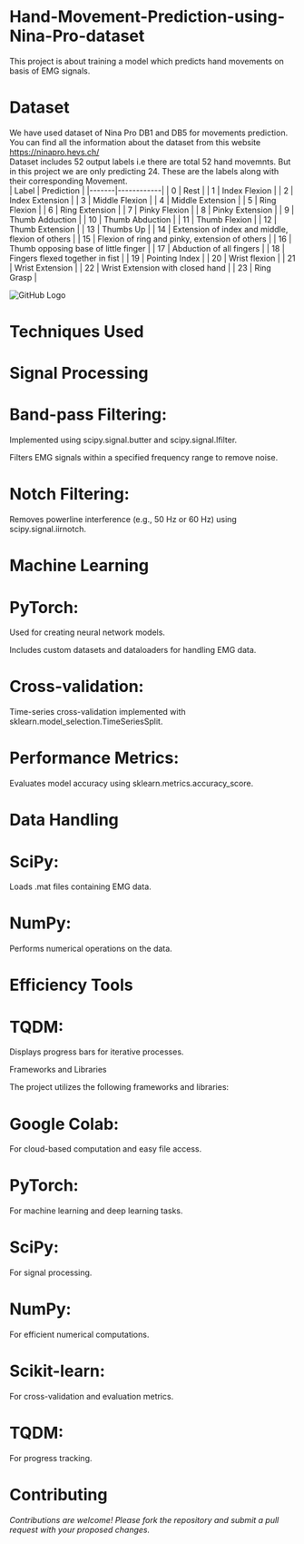 # Hand-Movement-Prediction-using-Nina-Pro-dataset
This project is about training a model which predicts hand movements on basis of EMG signals.

# Dataset
We have used dataset of Nina Pro DB1 and DB5 for movements prediction. You can find all the information about the dataset from this website
<https://ninapro.hevs.ch/> <br>
Dataset includes 52 output labels i.e there are total 52 hand movemnts. But in this project we are only predicting 24.
These are the labels along with their corresponding Movement.<br>
| Label | Prediction |
|-------|------------|
| 0     | Rest       |
| 1     | Index Flexion |
| 2     | Index Extension |
| 3     | Middle Flexion |
| 4     | Middle Extension |
| 5     | Ring Flexion |
| 6     | Ring Extension |
| 7     | Pinky Flexion |
| 8     | Pinky Extension |
| 9     | Thumb Adduction |
| 10    | Thumb Abduction |
| 11    | Thumb Flexion |
| 12    | Thumb Extension |
| 13    | Thumbs Up |
| 14    | Extension of index and middle, flexion of others |
| 15    | Flexion of ring and pinky, extension of others |
| 16    | Thumb opposing base of little finger |
| 17    | Abduction of all fingers |
| 18    | Fingers flexed together in fist |
| 19    | Pointing Index |
| 20    | Wrist flexion |
| 21    | Wrist Extension |
| 22    | Wrist Extension with closed hand |
| 23    | Ring Grasp |

![GitHub Logo](https://ninapro.hevs.ch/figures/SData_Movements.png)<br>

# Techniques Used

# Signal Processing

# Band-pass Filtering:<br>

Implemented using scipy.signal.butter and scipy.signal.lfilter.<br>

Filters EMG signals within a specified frequency range to remove noise.

# Notch Filtering:<br>

Removes powerline interference (e.g., 50 Hz or 60 Hz) using scipy.signal.iirnotch.

# Machine Learning

# PyTorch:<br>

Used for creating neural network models.<br>

Includes custom datasets and dataloaders for handling EMG data.

# Cross-validation:

Time-series cross-validation implemented with sklearn.model_selection.TimeSeriesSplit.

# Performance Metrics:

Evaluates model accuracy using sklearn.metrics.accuracy_score.

# Data Handling

# SciPy:

Loads .mat files containing EMG data.

# NumPy:

Performs numerical operations on the data.

# Efficiency Tools

# TQDM:

Displays progress bars for iterative processes.

Frameworks and Libraries

The project utilizes the following frameworks and libraries:

# Google Colab:<br>
For cloud-based computation and easy file access.<br>

# PyTorch: <br>
For machine learning and deep learning tasks.<br>

# SciPy: <br>
For signal processing.<br>

# NumPy:<br>
For efficient numerical computations.<br>

# Scikit-learn: <br>
For cross-validation and evaluation metrics.<br>

# TQDM: <br>
For progress tracking.<br>

# Contributing

*Contributions are welcome! Please fork the repository and submit a pull request with your proposed changes.*

